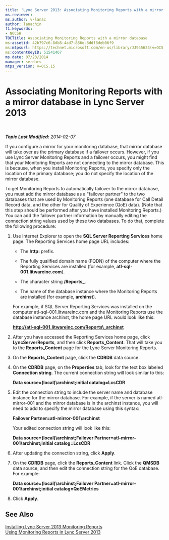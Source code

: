 ```yaml
---
title: 'Lync Server 2013: Associating Monitoring Reports with a mirror database'
ms.reviewer: 
ms.author: v-lanac
author: lanachin
f1.keywords:
- NOCSH
TOCTitle: Associating Monitoring Reports with a mirror database
ms:assetid: 42b797c6-8db8-4ad7-886e-8ddf8deb06f9
ms:mtpsurl: https://technet.microsoft.com/en-us/library/JJ945624(v=OCS.15)
ms:contentKeyID: 51541467
ms.date: 07/23/2014
manager: serdars
mtps_version: v=OCS.15
---
```


<div data-xmlns="http://www.w3.org/1999/xhtml">

<div class="topic" data-xmlns="http://www.w3.org/1999/xhtml" data-msxsl="urn:schemas-microsoft-com:xslt" data-cs="https://msdn.microsoft.com/">

<div data-asp="https://msdn2.microsoft.com/asp">

# Associating Monitoring Reports with a mirror database in Lync Server 2013

</div>

<div id="mainSection">

<div id="mainBody">

<span> </span>

_**Topic Last Modified:** 2014-02-07_

If you configure a mirror for your monitoring database, that mirror database will take over as the primary database if a failover occurs. However, if you use Lync Server Monitoring Reports and a failover occurs, you might find that your Monitoring Reports are not connecting to the mirror database. This is because, when you install Monitoring Reports, you specify only the location of the primary database; you do not specify the location of the mirror database.

To get Monitoring Reports to automatically failover to the mirror database, you must add the mirror database as a "failover partner" to the two databases that are used by Monitoring Reports (one database for Call Detail Record data, and the other for Quality of Experience (QoE) data). (Note that this step should be performed after you have installed Monitoring Reports.) You can add the failover partner information by manually editing the connection string values used by these two databases. To do that, complete the following procedure:

1.  Use Internet Explorer to open the **SQL Server Reporting Services** home page. The Reporting Services home page URL includes:
    
      - The **http:** prefix.
    
      - The fully qualified domain name (FQDN) of the computer where the Reporting Services are installed (for example, **atl-sql-001.litwareinc.com**).
    
      - The character string **/Reports\_**.
    
      - The name of the database instance where the Monitoring Reports are installed (for example, **archinst**).
    
    For example, if SQL Server Reporting Services was installed on the computer atl-sql-001.litwareinc.com and the Monitoring Reports use the database instance archinst, the home page URL would look like this:
    
    **http://atl-sql-001.litwareinc.com/Reports\_archinst**

2.  After you have accessed the Reporting Services home page, click **LyncServerReports**, and then click **Reports\_Content**. That will take you to the **Reports\_Content** page for the Lync Server Monitoring Reports.

3.  On the **Reports\_Content** page, click the **CDRDB** data source.

4.  On the **CDRDB** page, on the **Properties** tab, look for the text box labeled **Connection string**. The current connection string will look similar to this:
    
    **Data source=(local)\\archinst;initial catalog=LcsCDR**

5.  Edit the connection string to include the server name and database instance for the mirror database. For example, if the server is named atl-mirror-001 and the mirror database is in the archinst instance, you will need to add to specify the mirror database using this syntax:
    
    **Failover Partner=atl-mirror-001\\archinst**
    
    Your edited connection string will look like this:
    
    **Data source=(local)\\archinst;Failover Partner=atl-mirror-001\\archinst;initial catalog=LcsCDR**

6.  After updating the connection string, click **Apply**.

7.  On the **CDRDB** page, click the **Reports\_Content** link. Click the **QMSDB** data source, and then edit the connection string for the QoE database. For example:
    
    **Data source=(local)\\archinst;Failover Partner=atl-mirror-001\\archinst;initial catalog=QoEMetrics**

8.  Click **Apply**.

<div>

## See Also


[Installing Lync Server 2013 Monitoring Reports](lync-server-2013-installing-lync-server-2013-monitoring-reports.md)  
[Using Monitoring Reports in Lync Server 2013](lync-server-2013-using-monitoring-reports.md)  
  

</div>

</div>

<span> </span>

</div>

</div>

</div>

